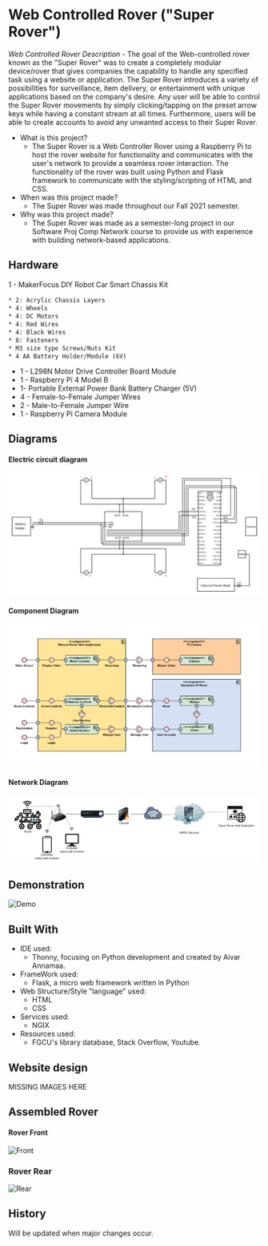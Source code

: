 # Web Controlled Rover ("Super Rover")

*Web Controlled Rover Description -* 
The goal of the Web-controlled rover known as the "Super Rover" was to create a completely modular device/rover that gives companies the capability to handle any specified task using a website or application. The Super Rover introduces a variety of possibilities for surveillance, item delivery, or entertainment with unique applications based on the company's desire. Any user will be able to control the Super Rover movements by simply clicking/tapping on the preset arrow keys while having a constant stream at all times. Furthermore, users will be able to create accounts to avoid any unwanted access to their Super Rover.

* What is this project?
	* The Super Rover is a Web Controller Rover using a Raspberry Pi to host the rover website for functionality and communicates with the user's network to provide a seamless rover interaction. The functionality of the rover was built using Python and Flask framework to communicate with the styling/scripting of HTML and CSS. 
* When was this project made?
	* The Super Rover was made throughout our Fall 2021 semester.
* Why was this project made?
	* The Super Rover was made as a semester-long project in our Software Proj Comp Network course to provide us with experience with building network-based applications.


## Hardware
1 - MakerFocus DIY Robot Car Smart Chassis Kit

	* 2: Acrylic Chassis Layers
	* 4: Wheels
	* 4: DC Motors
	* 4: Red Wires
	* 4: Black Wires
	* 8: Fasteners
	* M3 size type Screws/Nuts Kit
	* 4 AA Battery Holder/Module (6V)
* 1 - L298N Motor Drive Controller Board Module
* 1 - Raspberry Pi 4 Model B
* 1- Portable External Power Bank Battery Charger (5V)
* 4 - Female-to-Female Jumper Wires
* 2 - Male-to-Female Jumper Wire
* 1 - Raspberry Pi Camera Module

## Diagrams
#### Electric circuit diagram
![Electric Circuit Diagram](Pictures/Electric%20circuit.png)

#### Component Diagram
![Component Diagram](Pictures/Component%20Diagram.png)

#### Network Diagram
![Network Diagram](Pictures/Network%20Diagram.png)

## Demonstration

![Demo](Pictures/Rover%20in%20action.gif)

## Built With

* IDE used: 
	* Thonny, focusing on Python development and created by Aivar Annamaa.
* FrameWork used:
  * Flask, a micro web framework written in Python 
* Web Structure/Style "language" used:
  * HTML
  * CSS
* Services used:
  * NGIX 
* Resources used:
  * FGCU's library database, Stack Overflow, Youtube. 

## Website design

MISSING IMAGES HERE

## Assembled Rover
#### Rover Front
![Front](Pictures/Rover%20front.png)

### Rover Rear
![Rear](Pictures/Rover%20rear.png)


## History

Will be updated when major changes occur.
